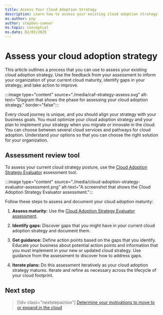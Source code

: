 ```yaml
---
title: Assess Your Cloud Adoption Strategy
description: Learn how to assess your existing cloud adoption strategy so that you can identify gaps in your strategy and take action to improve.
ms.author: pnp
author: stephen-sumner
ms.topic: conceptual
ms.date: 02/03/2025
---
```


# Assess your cloud adoption strategy

This article outlines a process that you can use to assess your existing cloud adoption strategy. Use the feedback from your assessment to inform your organization of your current cloud maturity, identify gaps in your strategy, and take action to improve.

:::image type="content" source="./media/caf-strategy-assess.svg" alt-text="Diagram that shows the phase for assessing your cloud adoption strategy." border="false":::

Every cloud journey is unique, and you should align your strategy with your business goals. You must optimize your cloud adoption strategy and your plan to implement your strategy when you migrate or innovate in the cloud. You can choose between several cloud services and pathways for cloud adoption. Understand your options so that you can choose the right solution for your organization.

## Assessment review tool

To assess your current cloud strategy posture, use the [Cloud Adoption Strategy Evaluator](/assessments/8fefc6d5-97ac-42b3-8e97-d82701e55bab/) assessment tool. 

:::image type="content" source="./media/cloud-adoption-strategy-evaluator-assessment.png" alt-text="A screenshot that shows the Cloud Adoption Strategy Evaluator assessment.":::

Follow these steps to assess and document your cloud adoption maturity:

1. **Assess maturity:** Use the [Cloud Adoption Strategy Evaluator assessment](/assessments/8fefc6d5-97ac-42b3-8e97-d82701e55bab/).

1. **Identify gaps:** Discover gaps that you might have in your current cloud adoption strategy and document them.
1. **Get guidance:** Define action points based on the gaps that you identify. Educate your business about potential action points and information that you must implement in your new or updated cloud strategy. Use guidance from the assessment to discover how to address gaps.
1. **Iterate plans:** Do this assessment iteratively as your cloud adoption strategy matures. Iterate and refine as necessary across the lifecycle of your cloud footprint.

## Next step

> [!div class="nextstepaction"]
> [Determine your motivations to move to or expand in the cloud](motivations.md)
